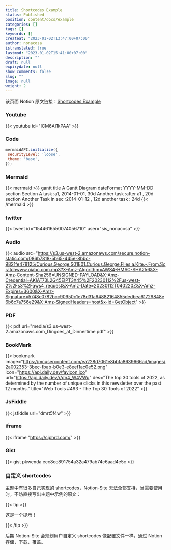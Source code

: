 ```yaml
---
title: Shortcodes Example
status: Published
position: content/docs/example
categories: []
tags: []
keywords: []
createat: "2023-01-02T13:47:00+07:00"
author: nonacosa
istranslated: true
lastmod: "2023-01-02T15:41:00+07:00"
description: ""
draft: null
expirydate: null
show_comments: false
slug: ""
image: null
weight: 2
---
```



该页面 Notion 原文链接：[Shortcodes Example](https://www.notion.so/f0fd1ed702d54115b851c7ebe572dc45)



<!--more-->

### Youtube

{{< youtube id="ICM6AI1kPAA" >}}



### Code

 ```javascript
 mermaidAPI.initialize({
  securityLevel: 'loose',
  theme: 'base',
});
 ```
 

### Mermaid

{{< mermaid >}}
gantt
    title A Gantt Diagram
    dateFormat  YYYY-MM-DD
    section Section
    A task           :a1, 2014-01-01, 30d
    Another task     :after a1  , 20d
    section Another
    Task in sec      :2014-01-12  , 12d
    another task      : 24d
{{< /mermaid >}}




### twitter

{{< tweet id="1544616550074056710" user="sis_nonacosa" >}}

### Audio

{{< audio src="https://s3.us-west-2.amazonaws.com/secure.notion-static.com/086b7818-5b65-445e-8bbc-9821fe478125/Curious.George.S01E01.Curious.George.Flies.a.Kite.-.From.Scratchwww.oiabc.com.mp3?X-Amz-Algorithm=AWS4-HMAC-SHA256&X-Amz-Content-Sha256=UNSIGNED-PAYLOAD&X-Amz-Credential=AKIAT73L2G45EIPT3X45%2F20230112%2Fus-west-2%2Fs3%2Faws4_request&X-Amz-Date=20230112T040220Z&X-Amz-Expires=3600&X-Amz-Signature=5748c0782bcc90950c1e78d31a64882164855dedbea61729848e6b6c7a756e29&X-Amz-SignedHeaders=host&x-id=GetObject" >}}

### PDF

{{< pdf url="media/s3.us-west-2.amazonaws.com_Dingoes_at_Dinnertime.pdf" >}}


### BookMark
{{< bookmark image="https://mcusercontent.com/ea228d7061e8bbfa8639666ad/images/2a002353-3bec-fbab-b0e3-e8eef1ac0e52.png" icon="https://api.daily.dev/favicon.ico" url="https://api.daily.dev/r/dn4_W4VWu"  des="The top 30 tools of 2022, as determined by the number of unique clicks in this newsletter over the past 12 months."  title="Web Tools #493 - The Top 30 Tools of 2022"  >}}



### JsFiddle

{{< jsfiddle url="dmrt5f4w" >}}

### iframe

{{< iframe "https://ciphrd.com/" >}}

### Gist

{{< gist  pkwenda ecc8cc891754a32a479ab74c6aad4e5c >}}



### 自定义 shortcodes
主题中有很多自己实现的 shortcodes，Notion-Site 无法全部支持，当需要使用时，不妨直接写出主题中示例的原文：

{{< tip >}}

这是一个提示！

{{< /tip >}}

后期 Notion-Site 会规划用户自定义 shortcodes 像配置文件一样，通过 Notion 存储，下载，覆盖。

